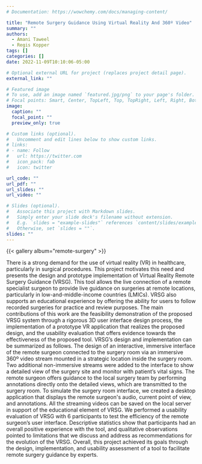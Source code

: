 ```yaml
---
# Documentation: https://wowchemy.com/docs/managing-content/

title: "Remote Surgery Guidance Using Virtual Reality And 360º Video"
summary: ""
authors:
  - Amani Taweel
  - Regis Kopper
tags: []
categories: []
date: 2022-11-09T10:10:06-05:00

# Optional external URL for project (replaces project detail page).
external_link: ""

# Featured image
# To use, add an image named `featured.jpg/png` to your page's folder.
# Focal points: Smart, Center, TopLeft, Top, TopRight, Left, Right, BottomLeft, Bottom, BottomRight.
image:
  caption: ""
  focal_point: ""
  preview_only: true

# Custom links (optional).
#   Uncomment and edit lines below to show custom links.
# links:
# - name: Follow
#   url: https://twitter.com
#   icon_pack: fab
#   icon: twitter

url_code: ""
url_pdf: ""
url_slides: ""
url_video: ""

# Slides (optional).
#   Associate this project with Markdown slides.
#   Simply enter your slide deck's filename without extension.
#   E.g. `slides = "example-slides"` references `content/slides/example-slides.md`.
#   Otherwise, set `slides = ""`.
slides: ""
---
```


{{< gallery album="remote-surgery" >}}

There is a strong demand for the use of virtual reality (VR) in healthcare, particularly in surgical procedures. This project motivates this need and presents the design and prototype implementation of Virtual Reality Remote Surgery Guidance (VRSG). This tool allows the live connection of a remote specialist surgeon to provide live guidance on surgeries at remote locations, particularly in low-and-middle-income countries (LMICs). VRSG also supports an educational experience by offering the ability for users to follow recorded surgeries for practice and review purposes. The main contributions of this work are the feasibility demonstration of the proposed VRSG system through a rigorous 3D user interface design process, the implementation of a prototype VR application that realizes the proposed design, and the usability evaluation that offers evidence towards the effectiveness of the proposed tool. VRSG’s design and implementation can be summarized as follows. The design of an interactive, immersive interface of the remote surgeon connected to the surgery room via an immersive 360º video stream mounted in a strategic location inside the surgery room. Two additional non-immersive streams were added to the interface to show a detailed view of the surgery site and monitor with patient’s vital signs. The remote surgeon offers guidance to the local surgery team by performing annotations directly onto the detailed views, which are transmitted to the surgery room. To simulate the surgery room interface, we created a desktop application that displays the remote surgeon's audio, current point of view, and annotations. All the streaming videos can be saved on the local server in support of the educational element of VRSG. We performed a usability evaluation of VRSG with 6 participants to test the efficiency of the remote surgeon’s user interface. Descriptive statistics show that participants had an overall positive experience with the tool, and qualitative observations pointed to limitations that we discuss and address as recommendations for the evolution of the VRSG. Overall, this project achieved its goals through the design, implementation, and usability assessment of a tool to facilitate remote surgery guidance by experts.